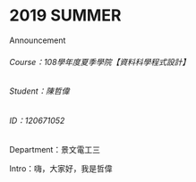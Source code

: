 # 2019 SUMMER

Announcement

###### Course：108學年度夏季學院【資料科學程式設計】

###### Student：陳哲偉

###### ID：120671052

Department：景文電工三

Intro：嗨，大家好，我是哲偉

###### 

